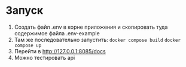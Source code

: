 # Запуск
1. Создать файл .env в корне приложения и скопировать туда содержимое файла .env-example
2. Там же последовательно запустить:
`docker compose build`
`docker compose up`
3. Перейти в http://127.0.0.1:8085/docs
4. Можно тестировать api